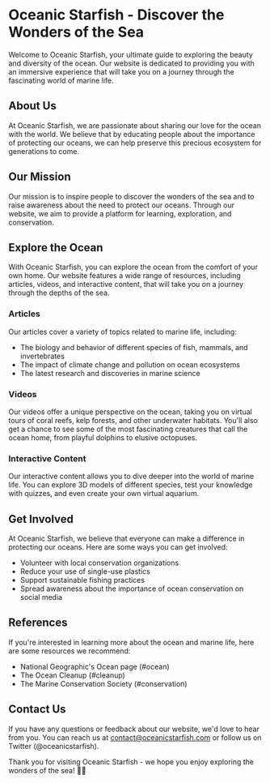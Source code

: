 <!--
Write me content for website with wallpaper which alt text is:

"A close-up of a starfish in the ocean"

The name/title of the page should not be 1:1 copy of the alt text but rather a real content of the website which is using this wallpaper.

- Use markdown format 
- Start with the heading
- The content should look like a real website 
- Include real sections like references, contact, user stories, etc. use things relevant to the page purpose.
- Feel free to use structure like headings, bullets, numbering, blockquotes, paragraphs, horizontal lines, etc.
- You can use formatting like bold or _italic_
- You can include UTF-8 emojis
- Links should be only #hash anchors (and you can refer to the document itself)
- Do not include images
-->

<!--font:Montserrat.-->

# Oceanic Starfish - Discover the Wonders of the Sea

Welcome to Oceanic Starfish, your ultimate guide to exploring the beauty and diversity of the ocean. Our website is dedicated to providing you with an immersive experience that will take you on a journey through the fascinating world of marine life.

## About Us

At Oceanic Starfish, we are passionate about sharing our love for the ocean with the world. We believe that by educating people about the importance of protecting our oceans, we can help preserve this precious ecosystem for generations to come.

## Our Mission

Our mission is to inspire people to discover the wonders of the sea and to raise awareness about the need to protect our oceans. Through our website, we aim to provide a platform for learning, exploration, and conservation.

## Explore the Ocean

With Oceanic Starfish, you can explore the ocean from the comfort of your own home. Our website features a wide range of resources, including articles, videos, and interactive content, that will take you on a journey through the depths of the sea.

### Articles

Our articles cover a variety of topics related to marine life, including:

- The biology and behavior of different species of fish, mammals, and invertebrates
- The impact of climate change and pollution on ocean ecosystems
- The latest research and discoveries in marine science

### Videos

Our videos offer a unique perspective on the ocean, taking you on virtual tours of coral reefs, kelp forests, and other underwater habitats. You'll also get a chance to see some of the most fascinating creatures that call the ocean home, from playful dolphins to elusive octopuses.

### Interactive Content

Our interactive content allows you to dive deeper into the world of marine life. You can explore 3D models of different species, test your knowledge with quizzes, and even create your own virtual aquarium.

## Get Involved

At Oceanic Starfish, we believe that everyone can make a difference in protecting our oceans. Here are some ways you can get involved:

- Volunteer with local conservation organizations
- Reduce your use of single-use plastics
- Support sustainable fishing practices
- Spread awareness about the importance of ocean conservation on social media

## References

If you're interested in learning more about the ocean and marine life, here are some resources we recommend:

- National Geographic's Ocean page (#ocean)
- The Ocean Cleanup (#cleanup)
- The Marine Conservation Society (#conservation)

## Contact Us

If you have any questions or feedback about our website, we'd love to hear from you. You can reach us at contact@oceanicstarfish.com or follow us on Twitter (@oceanicstarfish). 

Thank you for visiting Oceanic Starfish - we hope you enjoy exploring the wonders of the sea! 🐠🌊
